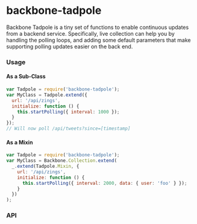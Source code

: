 backbone-tadpole
========================

Backbone Tadpole is a tiny set of functions to enable
continuous updates from a backend service.  Specifically, live
collection can help you by handling the polling loops,
and adding some default parameters that make supporting
polling updates easier on the back end.

### Usage

#### As a Sub-Class

```javascript
var Tadpole = require('backbone-tadpole');
var MyClass = Tadpole.extend({
  url: '/api/zings',
  initialize: function () {
    this.startPolling({ interval: 1000 });
  }
});
// Will now poll /api/tweets?since=[timestamp]
```

#### As a Mixin

```javascript
var Tadpole = require('backbone-tadpole');
var MyClass = Backbone.Collection.extend(
  _.extend(Tadpole.Mixin, {
    url: '/api/zings',
    initialize: function () {
      this.startPolling({ interval: 2000, data: { user: 'foo' } });
    }
  })
);
```

### API

```javascript

```
